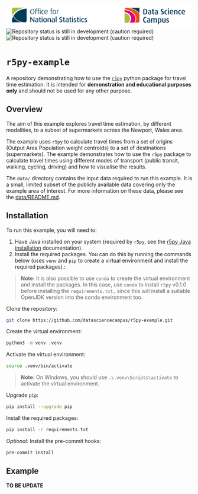 <img src="https://github.com/datasciencecampus/awesome-campus/blob/master/ons_dsc_logo.png">

<img src="https://img.shields.io/badge/repo%20status-in%20development%20(caution)-red" alt="Repository status is still in development (caution required)"/>
<img src="https://img.shields.io/badge/purpose-demonstration%20only%20(caution)-red" alt="Repository status is still in development (caution required)"/>

# `r5py-example`

A repository demonstrating how to use the [`r5py`] python package for travel
time estimation. It is intended for **demonstration and educational purposes only**
and should not be used for any other purpose.

## Overview

The aim of this example explores travel time estimation, by different modalities,
to a subset of supermarkets across the Newport, Wales area.

The example uses `r5py` to calculate travel times from a set of origins (Output
Area Population weight centroids) to a set of destinations (supermarkets). The
example demonstrates how to use the `r5py` package to calculate travel times
using different modes of transport (public transit, walking, cycling, driving)
and how to visualise the results.

The `data/` directory contains the input data required to run this example. It
is a small, limited subset of the publicly available data covering only the
example area of interest. For more information on these data, please see the
[data/README.md](data/README.md).


## Installation

To run this example, you will need to:

1. Have Java installed on your system (required by `r5py`, see the
[r5py Java installation] documentation).
2. Install the required packages. You can do this by running the commands
below (uses `venv` and `pip` to create a virtual environment and install the
required packages).:

> **Note:** It is also possible to use `conda` to create the virtual
> environment and install the packages. In this case, use `conda` to install
> `r5py` v0.1.0 before installing the `requirements.txt,` since this will
> install a suitable OpenJDK version into the conda environment too.

Clone the repository:

```bash
git clone https://github.com/datasciencecampus/r5py-example.git
```

Create the virtual environment:
```bash
python3 -m venv .venv
```

Activate the virtual environment:
```bash
source .venv/bin/activate
```

> **Note:** On Windows, you should use `.\.venv\Scripts\activate` to activate
> the virtual environment.

Upgrade `pip`:
```bash
pip install --upgrade pip
```

Install the required packages:
```bash
pip install -r requirements.txt
```

_Optional:_ Install the pre-commit hooks:
```bash
pre-commit install
```

## Example

**TO BE UPDATE**

[`r5py`]: https://r5py.readthedocs.io/en/stable/index.html
[r5py Java installation]: https://r5py.readthedocs.io/en/stable/user-guide/installation/installation.html#java-development-kit
